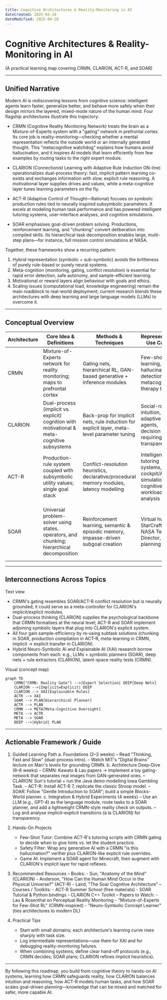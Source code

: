 ```yaml
---
title: Cognitive Architectures & Reality-Monitoring in AI
dateCreated: 2025-04-28
dateModified: 2025-04-28
---
```


# Cognitive Architectures & Reality-Monitoring in AI

(A practical learning map covering CRMN, CLARION, ACT-R, and SOAR)

---

## Unified Narrative

Modern AI is rediscovering lessons from cognitive science: intelligent agents learn faster, generalize better, and behave more safely when their design mirrors the layered, mixed-mode nature of the human mind. Four flagship architectures illustrate this trajectory:

- CRMN (Cognitive Reality Monitoring Network) treats the brain as a Mixture-of-Experts system with a "gating" network in prefrontal cortex. Its core job is reality-monitoring—checking whether a mental representation reflects the outside world or an internally generated thought. This "metacognitive watchdog" explains how humans avoid hallucination, and it inspires AI models that learn efficiently from few examples by routing tasks to the right expert module.

- CLARION (Connectionist Learning with Adaptive Rule Induction ON-line) operationalizes dual-process theory: fast, implicit pattern learning co-exists and exchanges information with slow, explicit rule reasoning. A motivational layer supplies drives and values, while a meta-cognitive layer tunes learning parameters on the fly.

- ACT-R (Adaptive Control of Thought—Rational) focuses on symbolic production rules tied to neurally inspired subsymbolic parameters. It excels at modeling human task performance and has powered intelligent tutoring systems, user-interface analyses, and cognitive simulations.

- SOAR emphasises goal-driven problem solving. Productions, reinforcement learning, and "chunking" convert deliberation into compiled skills. Its hierarchical task decomposition enables large, multi-step plans—for instance, full mission control simulations at NASA.

Together, these frameworks show a recurring pattern:

1. Hybrid representation (symbolic + sub-symbolic) avoids the brittleness of purely rule-based or purely neural systems.
2. Meta-cognition (monitoring, gating, conflict resolution) is essential for rapid error detection, safe autonomy, and sample-efficient learning.
3. Motivational or reward layers align behaviour with goals and ethics.
4. Scaling issues (computational load, knowledge engineering) remain the main roadblock to real-world deployment; current research blends these architectures with deep learning and large language models (LLMs) to overcome it.

---

## Conceptual Overview

| Architecture | Core Idea & Definitions | Methods & Techniques | Representative Use Cases | Open Challenges |
|--------------|------------------------|----------------------|--------------------------|-----------------|
| CRMN | Mixture-of-Experts network for reality monitoring; maps to prefrontal cortex | Gating nets, hierarchical RL, GAN-based generative + inference modules | Few-shot learning, hallucination detection, metacognitive therapy tools | High compute cost; calibrating "what is real" in dynamic environments; ethical misuse |
| CLARION | Dual-process (implicit vs. explicit) cognition with motivational & meta-cognitive subsystems | Back-prop for implicit nets, rule induction for explicit layer, meta-level parameter tuning | Social-robot intuition, adaptive game agents, decision aids requiring transparency | Opacity of implicit layer, scalability, bias control |
| ACT-R | Production-rule system coupled with subsymbolic utility values; single goal stack | Conflict-resolution heuristics, declarative/procedural memory modules, latency modelling | Intelligent tutoring systems, cockpit/ATC simulations, cognitive workload analysis | Parallel goal handling, emotion integration, neural-network synergy |
| SOAR | Universal problem-solver using states, operators, and chunking; hierarchical decomposition | Reinforcement learning, semantic & episodic memory, impasse-driven subgoal creation | Virtual humans, StarCraft bots, NASA Test Director, large planning tasks | Heavy knowledge-engineering, runtime resource demands, generalization to novel domains |

---

## Interconnections Across Topics

Text view
- CRMN's gating resembles SOAR/ACT-R conflict resolution but is neurally grounded; it could serve as a meta-controller for CLARION's implicit/explicit modules.
- Dual-process thinking (CLARION) supplies the psychological backbone that CRMN formalises at the neural level; ACT-R and SOAR implement adjoining symbolic layers that plug into CLARION's explicit system.
- All four gain sample-efficiency by re-using subtask solutions (chunking in SOAR, production compilation in ACT-R, meta-learning in CRMN, implicit → explicit transfer in CLARION).
- Hybrid Neuro-Symbolic AI and Explainable AI (XAI) research borrow components from each: e.g., LLMs + symbolic planners (SOAR), deep nets + rule extractors (CLARION), latent-space reality tests (CRMN).

Visual (concept map)

```mermaid
graph TD
    CRMN["CRMN: Reality Gate"] -->|Expert Selection| DEEP[Deep Nets]
    CLARION -->|Implicit⇄Explicit| DEEP
    CLARION --> XAI[Explainable Rules]
    ACTR --> XAI
    SOAR --> PLAN[Hierarchical Planner]
    ACTR --> PLAN
    CRMN --> META[Meta-Cognitive Oversight]
    META --> ACTR
    META --> SOAR
    DEEP -->|Hybrid| PLAN
```

---

## Actionable Framework / Guide

1. Guided Learning Path
	 a. Foundations (2–3 weeks)
			– Read "Thinking, Fast and Slow" (dual-process intro).
			– Watch MIT's "Digital Brains" lecture on Marr's levels for grounding CRMN.
	 b. Architecture Deep-Dive (6–8 weeks)
			– CRMN: Kawato & Lau papers → implement a toy gating-network that separates real images from GAN-generated ones.
			– CLARION: Sun's tutorial + run the Java demo modelling Iowa Gambling Task.
			– ACT-R: Install ACT-R 7, replicate the classic Stroop model.
			– SOAR: Follow "Gentle Introduction to SOAR"; build a simple Blocks-World planner.
	 c. Integration & Hybrid Experiments (4 weeks)
			– Use an LLM (e.g., GPT-4) as the language module, route tasks to a SOAR planner, and add a lightweight CRMN-style reality check on outputs.
			– Log and analyse implicit–explicit transitions (à la CLARION) for transparency.

2. Hands-On Projects
	 - Few-Shot Tutor: Combine ACT-R's tutoring scripts with CRMN gating to decide when to give hints vs. let the student practice.
	 - Safety Filter: Wrap any generative AI with a CRMN "is this hallucination?" verifier plus CLARION-like explicit rule overrides.
	 - Game AI: Implement a SOAR agent for Minecraft, then augment with CLARION's implicit layer for rapid reflexes.

3. Recommended Resources
	 – Books:
		 - Sun, "Anatomy of the Mind" (CLARION)
		 - Anderson, "How Can the Human Mind Occur in the Physical Universe?" (ACT-R)
		 - Laird, "The Soar Cognitive Architecture"
	 – Courses / Toolkits:
		 - ACT-R Summer School (free materials)
		 - SOAR Tutorial & Python bindings
		 - CLARION C++ Toolkit
	 – Papers to Watch:
		 - Lau & Rosenthal on Perceptual Reality Monitoring
		 - "Mixture-of-Experts for Few-Shot RL" (CRMN-inspired)
		 - "Neuro-Symbolic Concept Learner" (ties architectures to modern DL)

4. Practical Tips
	 - Start with small domains; each architecture's learning curve rises sharply with task size.
	 - Log intermediate representations—use them for XAI and for debugging reality-monitoring failures.
	 - When combining systems, define clear hand-off protocols (e.g., CRMN decides; SOAR plans; CLARION refines implicit heuristics).

---

By following this roadmap, you build from cognitive theory to hands-on AI systems, learning how CRMN safeguards reality, how CLARION balances intuition and reasoning, how ACT-R models human tasks, and how SOAR scales goal-driven planning—knowledge that can be mixed and matched for safer, more capable AI.
